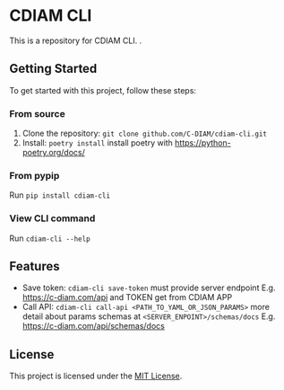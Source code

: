 # CDIAM CLI

This is a repository for CDIAM CLI. .

## Getting Started

To get started with this project, follow these steps:

### From source
1. Clone the repository: `git clone github.com/C-DIAM/cdiam-cli.git`
2. Install: `poetry install` install poetry with https://python-poetry.org/docs/

### From pypip
Run `pip install cdiam-cli` 

### View CLI command
Run `cdiam-cli --help`

## Features

- Save token: `cdiam-cli save-token` must provide server endpoint E.g. https://c-diam.com/api and TOKEN get from CDIAM APP
- Call API: `cdiam-cli call-api <PATH_TO_YAML_OR_JSON_PARAMS>` more detail about params schemas at `<SERVER_ENPOINT>/schemas/docs` E.g. https://c-diam.com/api/schemas/docs



## License

This project is licensed under the [MIT License](LICENSE).
